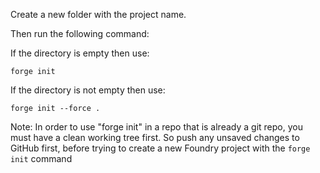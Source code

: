 Create a new folder with the project name.

Then run the following command:

If the directory is empty then use:
```
forge init
```

If the directory is not empty then use:
```
forge init --force .
```

Note: In order to use "forge init" in a repo that is already a git repo,
you must have a clean working tree first. 
So push any unsaved changes to GitHub first,
before trying to create a new Foundry project with the ```forge init``` command
